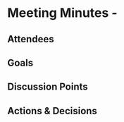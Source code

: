 # Meeting Minutes - <Date>

## Attendees
<Who tf showed up to the meeting>

## Goals
<Wtf did you all wanted to accomplish in this meeting>

## Discussion Points
<Wtf did you all discuss during the meeting>

## Actions & Decisions
<Wtf did you all decided on and tf is needed to be done>

